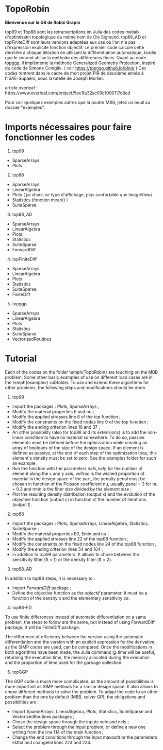 # TopoRobin

**Bienvenue sur le Git de Robin Grapin**

top99 et Top88 sont les retranscriptions en Julia des codes matlab d'optimisatin topologique du même nom de Ole Sigmund.
top88_AD et topFiniteDiff sont leurs versions adaptées aux cas où l'on n'a pas d'expression explicite fonction objectif. Le premier code calcule cette dernière à chaque itération en utilisant la différentiation automatique, tandis que le second utilise la méthode des différences finies.
Quant au code topggp, il implémente la méthode Generalized Geometry Projection, inspiré du code de Simone Coniglio.
( voir https://topggp.github.io/blog/ )
Cec codes rentrent dans le cadre de mon projet PIR de deuxième année à l'ISAE-Supaéro, sous la tutelle de Joseph Morlier.

article overleaf : https://www.overleaf.com/project/5ee1fa32ac09c1000117c8ed

Pour voir quelques exemples autres que la poutre MBB, jetez un oeuil au dossier "examples".

# Imports nécessaires pour faire fonctionner les codes

1. top99
  + SparseArrays
  + Plots
2. top88
  + SparseArrays
  + LinearAlgebra
  + Plots  ( jai choisi ce type d'affichage, plus confortable que ImageView)
  + Statistics (fonction mean() )
  + SuiteSparse
3. top88_AD
  + SparseArrays
  + LinearAlgebra
  + Plots  
  + Statistics 
  + SuiteSparse
  + ForwardDiff
4. topFiniteDiff
  + SparseArrays
  + LinearAlgebra
  + Plots 
  + Statistics 
  + SuiteSparse
  + FiniteDiff
5. topggp
+ SparseArrays
+ LinearAlgebra
+ Plots
+ Statistics
+ SuiteSparse
+ VectorizedRoutines

# Tutorial

Each of the codes on the folder \emph{TopoRobin} are touching on the MBB problem. Some other basic examples of use on different load cases are in the \emph{examples} subfolder. To use and extend these algorithms for other problems, the following steps and modifications should be done.

1. top99
 + Import the packages : Plots, SparseArrays ;
+ Modify the material properties E and nu ;
+ Modify the applied stresses line 6 of the top function ;
+ Modify the constraints on the fixed nodes line 9 of the top function ;
+ Modify the ending criterion lines 18 and 37 ;
+ An other possibility (also for top88 and its extensions) is to add the non-linear condition to have no material somewhere. To do so, passive elements must be defined before the optimization while creating an array of booleans of the size of the design space. If an element is defined as passive, at the end of each step of the optimization loop, this element's density must be set to zero. See the examples folder for such an example ;
+ Run the function with the parameters $nelx, nely$ for the number of element along the x and y axis, volfrac is the wished proportion of material in the design space of the part, the penalty penal must be chosen in function of the Poisson coefficient nu, usually penal = 3 for nu = 0.3 and rmin is the filter size divided by the element size ;
+ Plot the resulting density distribution (output x) and the evolution of the objective function (output c) in function of the number of iterations (output l).

2. top88

+ Import the packages : Plots, SparseArrays, LinearAlgebra, Statistics, SuiteSparse ;
+ Modify the material properties E0, Emin and nu ;
+ Modify the applied stresses line 22 of the top88 function ;
+ Modify the constraints on the fixed nodes line 24 of the top88 function ;
+ Modify the ending criterion lines 54 and 104 ;
+ In addition to top99 parameters, ft allows to chose between the sensitivity filter (ft = 1) or the density filter (ft = 2).

3. top88_AD


In addition to top88 steps, it is necessary to :
+ Import $ForwardDiff$ package ;
+ Define the objective function as the $objectif$ parameter. It must be a function of the density x and the elementary sensitivity $ce$.

4. top88-FD

To use finite differences instead of automatic differentiation on a same problem, the steps to follow are the same, but instead of using ForwardDiff package, it will be FiniteDiff package.

The difference of efficiency between the version using the automatic differentiation and the version with an explicit expression for the derivative, as the SIMP codes are used, can be compared. Once the modifications in both algorithms have been made, the Julia command @ time will be useful, returning the execution time, the memory allocated during the execution and the proportion of time used for the garbage collection.

5. topGGP

The GGP code is much more complicated, as the amount of possibilities is more important as SIMP methods for a similar design space. It also allows to chose different methods to solve the problem. To adapt the code to an other problem than the one by default (MBB, solver GP), the obligations and possibilities are :
  + Import SparseArrays, LinearAlgebra, Plots, Statistics, SuiteSparse and VectorizedRoutines packages ;
  + Chose the design space through the inputs nelx and nely ;
  + Select the problem through the input problem, or define a new one writing from the line 114 of the main function ;
  + Change the end conditions through the input maxoutit or the parameters kkttol and changetol lines 223 and 224.

